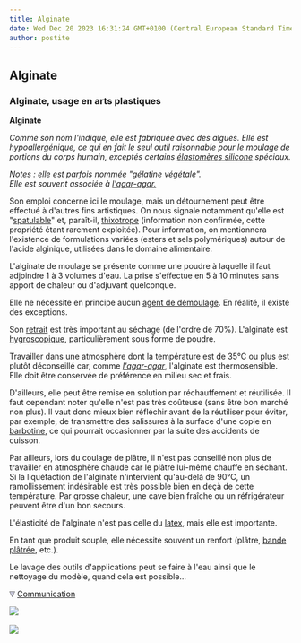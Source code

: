 ```yaml
---
title: Alginate
date: Wed Dec 20 2023 16:31:24 GMT+0100 (Central European Standard Time)
author: postite
---
```


## Alginate
### Alginate, usage en arts plastiques
 **Alginate**

_Comme son nom l'indique, elle est fabriquée avec des algues. Elle est hypoallergénique, ce qui en fait le seul outil raisonnable pour le moulage de portions du corps humain, exceptés certains [élastomères silicone](elastomeresilicone.html) spéciaux._

_Notes : elle est parfois nommée "gélatine végétale".  
Elle est souvent associée à [l'agar-agar.](agaragar.html)_

Son emploi concerne ici le moulage, mais un détournement peut être effectué à d'autres fins artistiques. On nous signale notamment qu'elle est "[spatulable](couteauouspatule.html)" et, paraît-il, [thixotrope](thixotropie.html) (information non confirmée, cette propriété étant rarement exploitée). Pour information, on mentionnera l'existence de formulations variées (esters et sels polymériques) autour de l'acide alginique, utilisées dans le domaine alimentaire.

L'alginate de moulage se présente comme une poudre à laquelle il faut adjoindre 1 à 3 volumes d'eau. La prise s'effectue en 5 à 10 minutes sans apport de chaleur ou d'adjuvant quelconque.

Elle ne nécessite en principe aucun [agent de démoulage](moulage.html#agentdemoulage). En réalité, il existe des exceptions.

Son [retrait](retrait.html) est très important au séchage (de l'ordre de 70%). L'alginate est [hygroscopique](hygroscopique.html), particulièrement sous forme de poudre.

Travailler dans une atmosphère dont la température est de 35°C ou plus est plutôt déconseillé car, comme _[l'agar-agar](agaragar.html)_, l'alginate est thermosensible.  Elle doit être conservée de préférence en milieu sec et frais.

D'ailleurs, elle peut être remise en solution par réchauffement et réutilisée. Il faut cependant noter qu'elle n'est pas très coûteuse (sans être bon marché non plus). Il vaut donc mieux bien réfléchir avant de la réutiliser pour éviter, par exemple, de transmettre des salissures à la surface d'une copie en [barbotine](barbotine.html), ce qui pourrait occasionner par la suite des accidents de cuisson.

Par ailleurs, lors du coulage de plâtre, il n'est pas conseillé non plus de travailler en atmosphère chaude car le plâtre lui-même chauffe en séchant. Si la liquéfaction de l'alginate n'intervient qu'au-delà de 90°C, un ramollissement indésirable est très possible bien en deçà de cette température. Par grosse chaleur, une cave bien fraîche ou un réfrigérateur peuvent être d'un bon secours.

L'élasticité de l'alginate n'est pas celle du [latex](latex.html), mais elle est importante.

En tant que produit souple, elle nécessite souvent un renfort (plâtre, [bande plâtrée](platresculpt.html#labandeplatree), etc.).

Le lavage des outils d'applications peut se faire à l'eau ainsi que le nettoyage du modèle, quand cela est possible...



![](images/flechebas.gif) [Communication](http://www.artrealite.com/annonceurs.htm) 

[![](https://cbonvin.fr/sites/regie.artrealite.com/visuels/campagne1.png)](index-2.html#20131014)

![](https://cbonvin.fr/sites/regie.artrealite.com/visuels/campagne2.png)
